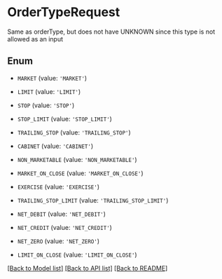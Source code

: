# OrderTypeRequest

Same as orderType, but does not have UNKNOWN since this type is not allowed as an input

## Enum

* `MARKET` (value: `'MARKET'`)

* `LIMIT` (value: `'LIMIT'`)

* `STOP` (value: `'STOP'`)

* `STOP_LIMIT` (value: `'STOP_LIMIT'`)

* `TRAILING_STOP` (value: `'TRAILING_STOP'`)

* `CABINET` (value: `'CABINET'`)

* `NON_MARKETABLE` (value: `'NON_MARKETABLE'`)

* `MARKET_ON_CLOSE` (value: `'MARKET_ON_CLOSE'`)

* `EXERCISE` (value: `'EXERCISE'`)

* `TRAILING_STOP_LIMIT` (value: `'TRAILING_STOP_LIMIT'`)

* `NET_DEBIT` (value: `'NET_DEBIT'`)

* `NET_CREDIT` (value: `'NET_CREDIT'`)

* `NET_ZERO` (value: `'NET_ZERO'`)

* `LIMIT_ON_CLOSE` (value: `'LIMIT_ON_CLOSE'`)

[[Back to Model list]](../README.md#documentation-for-models) [[Back to API list]](../README.md#documentation-for-api-endpoints) [[Back to README]](../README.md)


